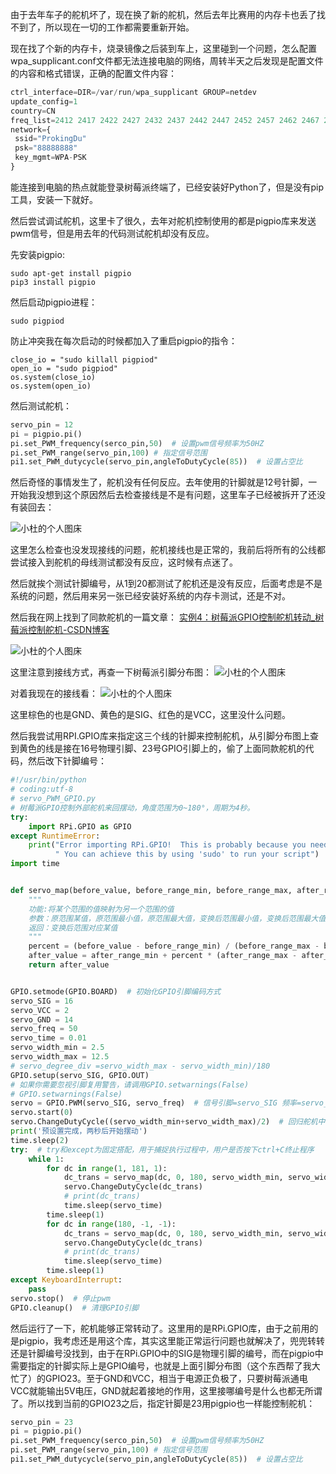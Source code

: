
由于去年车子的舵机坏了，现在换了新的舵机，然后去年比赛用的内存卡也丢了找不到了，所以现在一切的工作都需要重新开始。

现在找了个新的内存卡，烧录镜像之后装到车上，这里碰到一个问题，怎么配置wpa_supplicant.conf文件都无法连接电脑的网络，周转半天之后发现是配置文件的内容和格式错误，正确的配置文件内容：
```python
ctrl_interface=DIR=/var/run/wpa_supplicant GROUP=netdev
update_config=1
country=CN
freq_list=2412 2417 2422 2427 2432 2437 2442 2447 2452 2457 2462 2467 2472 5745 5765 5785 5805 5825 5320 5300 5280 5260 5240 5220 5200 5180
network={
 ssid="ProkingDu"
 psk="88888888"
 key_mgmt=WPA-PSK
}
```

能连接到电脑的热点就能登录树莓派终端了，已经安装好Python了，但是没有pip工具，安装一下就好。

然后尝试调试舵机，这里卡了很久，去年对舵机控制使用的都是pigpio库来发送pwm信号，但是用去年的代码测试舵机却没有反应。

先安装pigpio:
```
sudo apt-get install pigpio
pip3 install pigpio
```

然后启动pigpio进程：
```
sudo pigpiod
```

防止冲突我在每次启动的时候都加入了重启pigpio的指令：
```
close_io = "sudo killall pigpiod"
open_io = "sudo pigpiod"
os.system(close_io)
os.system(open_io)
```

然后测试舵机：
```python
servo_pin = 12
pi = pigpio.pi()
pi.set_PWM_frequency(serco_pin,50)  # 设置pwm信号频率为50HZ
pi.set_PWM_range(servo_pin,100) # 指定信号范围
pi1.set_PWM_dutycycle(servo_pin,angleToDutyCycle(85))  # 设置占空比
```

然后奇怪的事情发生了，舵机没有任何反应。去年使用的针脚就是12号针脚，一开始我没想到这个原因然后去检查接线是不是有问题，这里车子已经被拆开了还没有装回去：

![小杜的个人图床](http://src.xiaodu0.com/2024/09/20/3dec7e7baf0331c6baaf2d5c2f3c9344.jpg)

这里怎么检查也没发现接线的问题，舵机接线也是正常的，我前后将所有的公线都尝试接入到舵机的母线测试都没有反应，这时候有点迷了。

然后就挨个测试针脚编号，从1到20都测试了舵机还是没有反应，后面考虑是不是系统的问题，然后用来另一张已经安装好系统的内存卡测试，还是不对。

然后我在网上找到了同款舵机的一篇文章：
[实例4：树莓派GPIO控制舵机转动_树莓派控制舵机-CSDN博客](https://blog.csdn.net/m0_56661101/article/details/129118301)

![小杜的个人图床](http://src.xiaodu0.com/2024/09/20/18baf50b78f1f63542815bb027f0074d.png)

这里注意到接线方式，再查一下树莓派引脚分布图：
![小杜的个人图床](http://src.xiaodu0.com/2024/09/20/86b754078ac6e4d0d384a5e5816097ba.png)

对着我现在的接线看：
![小杜的个人图床](http://src.xiaodu0.com/2024/09/20/f40c385727b8bdf0d8c9f9b4656ca80d.jpg)

这里棕色的也是GND、黄色的是SIG、红色的是VCC，这里没什么问题。

然后我尝试用RPI.GPIO库来指定这三个线的针脚来控制舵机，从引脚分布图上查到黄色的线是接在16号物理引脚、23号GPIO引脚上的，偷了上面同款舵机的代码，然后改下针脚编号：
```python
#!/usr/bin/python
# coding:utf-8
# servo_PWM_GPIO.py
# 树莓派GPIO控制外部舵机来回摆动，角度范围为0~180°，周期为4秒。
try:
    import RPi.GPIO as GPIO
except RuntimeError:
    print("Error importing RPi.GPIO!  This is probably because you need superuser privileges. "
          " You can achieve this by using 'sudo' to run your script")
import time


def servo_map(before_value, before_range_min, before_range_max, after_range_min, after_range_max):
    """
    功能:将某个范围的值映射为另一个范围的值
    参数：原范围某值，原范围最小值，原范围最大值，变换后范围最小值，变换后范围最大值
    返回：变换后范围对应某值
    """
    percent = (before_value - before_range_min) / (before_range_max - before_range_min)
    after_value = after_range_min + percent * (after_range_max - after_range_min)
    return after_value


GPIO.setmode(GPIO.BOARD)  # 初始化GPIO引脚编码方式
servo_SIG = 16
servo_VCC = 2
servo_GND = 14
servo_freq = 50
servo_time = 0.01
servo_width_min = 2.5
servo_width_max = 12.5
# servo_degree_div =servo_width_max - servo_width_min)/180
GPIO.setup(servo_SIG, GPIO.OUT)
# 如果你需要忽视引脚复用警告，请调用GPIO.setwarnings(False)
# GPIO.setwarnings(False)
servo = GPIO.PWM(servo_SIG, servo_freq)  # 信号引脚=servo_SIG 频率=servo_freq in HZ
servo.start(0)
servo.ChangeDutyCycle((servo_width_min+servo_width_max)/2)  # 回归舵机中位
print('预设置完成，两秒后开始摆动')
time.sleep(2)
try:  # try和except为固定搭配，用于捕捉执行过程中，用户是否按下ctrl+C终止程序
    while 1:
        for dc in range(1, 181, 1):
            dc_trans = servo_map(dc, 0, 180, servo_width_min, servo_width_max)
            servo.ChangeDutyCycle(dc_trans)
            # print(dc_trans)
            time.sleep(servo_time)
        time.sleep(1)
        for dc in range(180, -1, -1):
            dc_trans = servo_map(dc, 0, 180, servo_width_min, servo_width_max)
            servo.ChangeDutyCycle(dc_trans)
            # print(dc_trans)
            time.sleep(servo_time)
        time.sleep(1)
except KeyboardInterrupt:
    pass
servo.stop()  # 停止pwm
GPIO.cleanup()  # 清理GPIO引脚
```

然后运行了一下，舵机能够正常转动了。这里用的是RPi.GPIO库，由于之前用的是pigpio，我考虑还是用这个库，其实这里能正常运行问题也就解决了，兜兜转转还是针脚编号没找到，由于在RPi.GPIO中的SIG是物理引脚的编号，而在pigpio中需要指定的针脚实际上是GPIO编号，也就是上面引脚分布图（这个东西帮了我大忙了）的GPIO23。至于GND和VCC，相当于电源正负极了，只要树莓派通电VCC就能输出5V电压，GND就起着接地的作用，这里接哪编号是什么也都无所谓了。所以找到当前的GPIO23之后，指定针脚是23用pigpio也一样能控制舵机：
```python
servo_pin = 23
pi = pigpio.pi()
pi.set_PWM_frequency(serco_pin,50)  # 设置pwm信号频率为50HZ
pi.set_PWM_range(servo_pin,100) # 指定信号范围
pi1.set_PWM_dutycycle(servo_pin,angleToDutyCycle(85))  # 设置占空比
```

